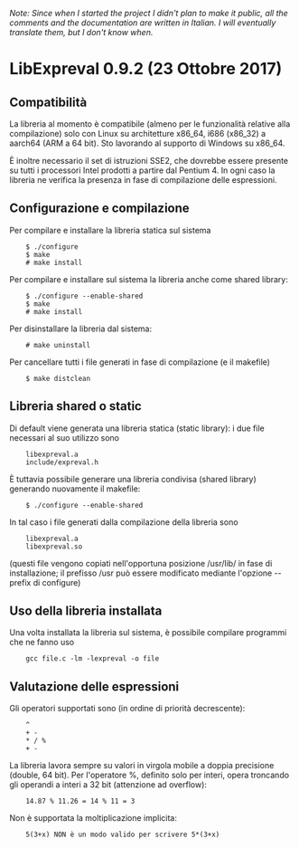 _Note: Since when I started the project I didn't plan to make it public, all the comments and the documentation are written in Italian. I will eventually translate them, but I don't know when._

# LibExpreval 0.9.2 (23 Ottobre 2017)

## Compatibilità

La libreria al momento è compatibile (almeno per le funzionalità relative alla compilazione)
solo con Linux su architetture x86_64, i686 (x86_32) a aarch64 (ARM a 64 bit).
Sto lavorando al supporto di Windows su x86_64.

È inoltre necessario il set di istruzioni SSE2, che dovrebbe essere presente su tutti i
processori Intel prodotti a partire dal Pentium 4. In ogni caso la libreria ne verifica la
presenza in fase di compilazione delle espressioni.

## Configurazione e compilazione

Per compilare e installare la libreria statica sul sistema

        $ ./configure
        $ make
        # make install

Per compilare e installare sul sistema la libreria anche come shared library:

        $ ./configure --enable-shared
        $ make
        # make install

Per disinstallare la libreria dal sistema:

        # make uninstall

Per cancellare tutti i file generati in fase di compilazione (e il makefile)

        $ make distclean

## Libreria shared o static

Di default viene generata una libreria statica (static library): i due file necessari al suo
utilizzo sono

        libexpreval.a
        include/expreval.h

È tuttavia possibile generare una libreria condivisa (shared library) generando nuovamente il
makefile:

        $ ./configure --enable-shared

In tal caso i file generati dalla compilazione della libreria sono

        libexpreval.a
        libexpreval.so

(questi file vengono copiati nell'opportuna posizione /usr/lib/ in fase di installazione; il prefisso /usr può essere modificato mediante l'opzione --prefix di configure)

## Uso della libreria installata

Una volta installata la libreria sul sistema, è possibile compilare programmi che ne fanno uso

        gcc file.c -lm -lexpreval -o file

## Valutazione delle espressioni

Gli operatori supportati sono (in ordine di priorità decrescente):

        ^
        + -
        * / %
        + -

La libreria lavora sempre su valori in virgola mobile a doppia precisione (double, 64 bit).
Per l'operatore %, definito solo per interi, opera troncando gli operandi a interi a 32 bit
(attenzione ad overflow):

        14.87 % 11.26 = 14 % 11 = 3

Non è supportata la moltiplicazione implicita:

        5(3+x) NON è un modo valido per scrivere 5*(3+x)
